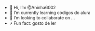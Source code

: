 - 👋 Hi, I’m @Aninha6002
- 🌱 I’m currently learning códigos do alura
- 💞️ I’m looking to collaborate on ...  
- ⚡ Fun fact: gosto de ler

<!---
Aninha6002/Aninha6002 is a ✨ special ✨ repository because its `README.md` (this file) appears on your GitHub profile.
You can click the Preview link to take a look at your changes.
--->
